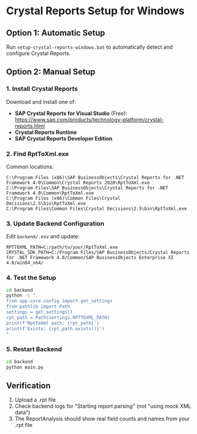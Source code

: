 # Crystal Reports Setup for Windows

## Option 1: Automatic Setup
Run `setup-crystal-reports-windows.bat` to automatically detect and configure Crystal Reports.

## Option 2: Manual Setup

### 1. Install Crystal Reports
Download and install one of:
- **SAP Crystal Reports for Visual Studio** (Free): https://www.sap.com/products/technology-platform/crystal-reports.html
- **Crystal Reports Runtime**
- **SAP Crystal Reports Developer Edition**

### 2. Find RptToXml.exe
Common locations:
```
C:\Program Files (x86)\SAP BusinessObjects\Crystal Reports for .NET Framework 4.0\Common\Crystal Reports 2020\RptToXml.exe
C:\Program Files\SAP BusinessObjects\Crystal Reports for .NET Framework 4.0\Common\RptToXml.exe
C:\Program Files (x86)\Common Files\Crystal Decisions\2.5\bin\RptToXml.exe
C:\Program Files\Common Files\Crystal Decisions\2.5\bin\RptToXml.exe
```

### 3. Update Backend Configuration
Edit `backend/.env` and update:
```env
RPTTOXML_PATH=C:/path/to/your/RptToXml.exe
CRYSTAL_SDK_PATH=C:/Program Files/SAP BusinessObjects/Crystal Reports for .NET Framework 4.0/Common/SAP BusinessObjects Enterprise XI 4.0/win64_x64/
```

### 4. Test the Setup
```bash
cd backend
python -c "
from app.core.config import get_settings
from pathlib import Path
settings = get_settings()
rpt_path = Path(settings.RPTTOXML_PATH)
print(f'RptToXml path: {rpt_path}')
print(f'Exists: {rpt_path.exists()}')
"
```

### 5. Restart Backend
```bash
cd backend
python main.py
```

## Verification
1. Upload a .rpt file
2. Check backend logs for "Starting report parsing" (not "using mock XML data")
3. The ReportAnalysis should show real field counts and names from your .rpt file
